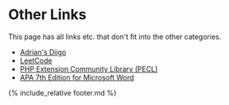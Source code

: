 # Other Links

This page has all links etc. that don't fit into the other categories.

- [Adrian's Diigo](http://diigo.com/user/ady_gould)
- [LeetCode](https://leetcode.com/)
- [PHP Extension Community Library (PECL)](https://pecl.php.net/)
- [APA 7th Edition for Microsoft Word](https://github.com/briankavanaugh/APA-7th-Edition)

{% include_relative footer.md %}
